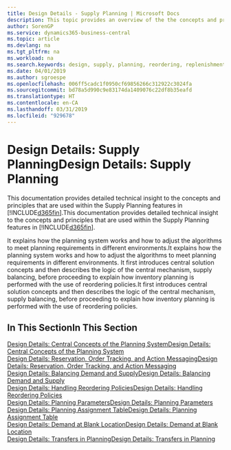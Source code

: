 ```yaml
---
title: Design Details - Supply Planning | Microsoft Docs
description: This topic provides an overview of the the concepts and principles that are used within the Supply Planning features in Business Central.
author: SorenGP
ms.service: dynamics365-business-central
ms.topic: article
ms.devlang: na
ms.tgt_pltfrm: na
ms.workload: na
ms.search.keywords: design, supply, planning, reordering, replenishment
ms.date: 04/01/2019
ms.author: sgroespe
ms.openlocfilehash: 006ff5cadc1f0950cf69856266c312922c3024fa
ms.sourcegitcommit: bd78a5d990c9e83174da1409076c22df8b35eafd
ms.translationtype: HT
ms.contentlocale: en-CA
ms.lasthandoff: 03/31/2019
ms.locfileid: "929678"
---
```

# <a name="design-details-supply-planning"></a><span data-ttu-id="cf097-103">Design Details: Supply Planning</span><span class="sxs-lookup"><span data-stu-id="cf097-103">Design Details: Supply Planning</span></span>
<span data-ttu-id="cf097-104">This documentation provides detailed technical insight to the concepts and principles that are used within the Supply Planning features in [!INCLUDE[d365fin](includes/d365fin_md.md)].</span><span class="sxs-lookup"><span data-stu-id="cf097-104">This documentation provides detailed technical insight to the concepts and principles that are used within the Supply Planning features in [!INCLUDE[d365fin](includes/d365fin_md.md)].</span></span>  

<span data-ttu-id="cf097-105">It explains how the planning system works and how to adjust the algorithms to meet planning requirements in different environments.</span><span class="sxs-lookup"><span data-stu-id="cf097-105">It explains how the planning system works and how to adjust the algorithms to meet planning requirements in different environments.</span></span> <span data-ttu-id="cf097-106">It first introduces central solution concepts and then describes the logic of the central mechanism, supply balancing, before proceeding to explain how inventory planning is performed with the use of reordering policies.</span><span class="sxs-lookup"><span data-stu-id="cf097-106">It first introduces central solution concepts and then describes the logic of the central mechanism, supply balancing, before proceeding to explain how inventory planning is performed with the use of reordering policies.</span></span>  

## <a name="in-this-section"></a><span data-ttu-id="cf097-107">In This Section</span><span class="sxs-lookup"><span data-stu-id="cf097-107">In This Section</span></span>  
[<span data-ttu-id="cf097-108">Design Details: Central Concepts of the Planning System</span><span class="sxs-lookup"><span data-stu-id="cf097-108">Design Details: Central Concepts of the Planning System</span></span>](design-details-central-concepts-of-the-planning-system.md)  
[<span data-ttu-id="cf097-109">Design Details: Reservation, Order Tracking, and Action Messaging</span><span class="sxs-lookup"><span data-stu-id="cf097-109">Design Details: Reservation, Order Tracking, and Action Messaging</span></span>](design-details-reservation-order-tracking-and-action-messaging.md)  
[<span data-ttu-id="cf097-110">Design Details: Balancing Demand and Supply</span><span class="sxs-lookup"><span data-stu-id="cf097-110">Design Details: Balancing Demand and Supply</span></span>](design-details-balancing-demand-and-supply.md)  
[<span data-ttu-id="cf097-111">Design Details: Handling Reordering Policies</span><span class="sxs-lookup"><span data-stu-id="cf097-111">Design Details: Handling Reordering Policies</span></span>](design-details-handling-reordering-policies.md)  
[<span data-ttu-id="cf097-112">Design Details: Planning Parameters</span><span class="sxs-lookup"><span data-stu-id="cf097-112">Design Details: Planning Parameters</span></span>](design-details-planning-parameters.md)  
[<span data-ttu-id="cf097-113">Design Details: Planning Assignment Table</span><span class="sxs-lookup"><span data-stu-id="cf097-113">Design Details: Planning Assignment Table</span></span>](design-details-planning-assignment-table.md)  
[<span data-ttu-id="cf097-114">Design Details: Demand at Blank Location</span><span class="sxs-lookup"><span data-stu-id="cf097-114">Design Details: Demand at Blank Location</span></span>](design-details-demand-at-blank-location.md)  
[<span data-ttu-id="cf097-115">Design Details: Transfers in Planning</span><span class="sxs-lookup"><span data-stu-id="cf097-115">Design Details: Transfers in Planning</span></span>](design-details-transfers-in-planning.md)

